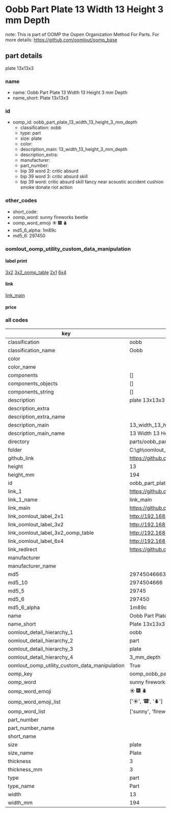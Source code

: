 # Oobb Part Plate 13 Width 13 Height 3 mm Depth  

note: This is part of OOMP the Oopen Organization Method For Parts. For more details: https://github.com/oomlout/oomp_base

##  part details
  



plate 13x13x3



### name
* name: Oobb Part Plate 13 Width 13 Height 3 mm Depth
* name_short: Plate 13x13x3 
### id
* oomp_id: oobb_part_plate_13_width_13_height_3_mm_depth
  * classification: oobb
  * type: part
  * size: plate
  * color: 
  * description_main: 13_width_13_height_3_mm_depth
  * description_extra: 
  * manufacturer: 
  * part_number: 
  * bip 39 word 2: critic absurd
  * bip 39 word 3: critic absurd skill
  * bip 39 word: critic absurd skill fancy near acoustic accident cushion smoke donate riot action

### other_codes
* short_code: 
* oomp_word: sunny fireworks beetle
* oomp_word_emoji :sunny: :fireworks: :beetle:
* md5_6_alpha: 1m89c
* md5_6: 297450






### oomlout_oomp_utility_custom_data_manipulation
#### label print
[3x2](http://192.168.1.245:1112/?label=oomp%201m89c)
[3x2_oomp_table](http://192.168.1.108:1112/?label=oomp%201m89c)
[2x1](http://192.168.1.242:1112/?label=oomp%201m89c)
[6x4](http://192.168.1.55:1112/?label=oomp%201m89c)    

#### link

[link_main](https://github.com/oomlout/oomlout_oobb_version_4_generated_parts/tree/main/navigation_oomp/oobb/part/plate/13_width_13_height_3_mm_depth/part)                              

#### price







### all codes 
| key | value |  
| --- | --- |  
| classification | oobb |  
| classification_name | Oobb |  
| color |  |  
| color_name |  |  
| components | [] |  
| components_objects | [] |  
| components_string | [] |  
| description | plate 13x13x3 |  
| description_extra |  |  
| description_extra_name |  |  
| description_main | 13_width_13_height_3_mm_depth |  
| description_main_name | 13 Width 13 Height 3 mm Depth |  
| directory | parts/oobb_part_plate_13_width_13_height_3_mm_depth |  
| folder | C:\gh\oomlout_oobb_version_4_generated_parts\parts\oobb_part_plate_13_width_13_height_3_mm_depth |  
| github_link | https://github.com/oomlout/oomlout_oomp_part_src/tree/main/parts/oobb_part_plate_13_width_13_height_3_mm_depth |  
| height | 13 |  
| height_mm | 194 |  
| id | oobb_part_plate_13_width_13_height_3_mm_depth |  
| link_1 | https://github.com/oomlout/oomlout_oobb_version_4_generated_parts/tree/main/navigation_oomp/oobb/part/plate/13_width_13_height_3_mm_depth/part |  
| link_1_name | link_main |  
| link_main | https://github.com/oomlout/oomlout_oobb_version_4_generated_parts/tree/main/navigation_oomp/oobb/part/plate/13_width_13_height_3_mm_depth/part |  
| link_oomlout_label_2x1 | http://192.168.1.242:1112/?label=oomp%201m89c |  
| link_oomlout_label_3x2 | http://192.168.1.245:1112/?label=oomp%201m89c |  
| link_oomlout_label_3x2_oomp_table | http://192.168.1.108:1112/?label=oomp%201m89c |  
| link_oomlout_label_6x4 | http://192.168.1.55:1112/?label=oomp%201m89c |  
| link_redirect | https://github.com/oomlout/oomlout_oobb_version_4_generated_parts/tree/main/parts/oobb_plate_13_13_03 |  
| manufacturer |  |  
| manufacturer_name |  |  
| md5 | 297450466636602c0849c52f94c0419e |  
| md5_10 | 2974504666 |  
| md5_5 | 29745 |  
| md5_6 | 297450 |  
| md5_6_alpha | 1m89c |  
| name | Oobb Part Plate 13 Width 13 Height 3 mm Depth |  
| name_short | Plate 13x13x3  |  
| oomlout_detail_hierarchy_1 | oobb |  
| oomlout_detail_hierarchy_2 | part |  
| oomlout_detail_hierarchy_3 | plate |  
| oomlout_detail_hierarchy_4 | 3_mm_depth |  
| oomlout_oomp_utility_custom_data_manipulation | True |  
| oomp_key | oomp_oobb_part_plate_13_width_13_height_3_mm_depth |  
| oomp_word | sunny fireworks beetle |  
| oomp_word_emoji | :sunny: :fireworks: :beetle: |  
| oomp_word_emoji_list | [':sunny:', ':fireworks:', ':beetle:'] |  
| oomp_word_list | ['sunny', 'fireworks', 'beetle'] |  
| part_number |  |  
| part_number_name |  |  
| short_name |  |  
| size | plate |  
| size_name | Plate |  
| thickness | 3 |  
| thickness_mm | 3 |  
| type | part |  
| type_name | Part |  
| width | 13 |  
| width_mm | 194 |  
